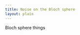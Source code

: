 ```yaml
---
title: Noise on the Bloch sphere
layout: plain
---
```


<div id="sketch-holder"></div>

Bloch sphere things

<html>
<head>

<script src="https://cdn.jsdelivr.net/npm/p5@1.1.9/lib/p5.js"></script>
<script>

let phase, bit, phaseBit, depol, depolFactor, phaseRad, bitRad, phaseBitRad;
let rad0=100;

function setup() {
  createCanvas(400, 400, WEBGL);
  phase = createSlider(1,24, 1);
  phase.position(5, 10+70);
  phase.style('width', '80px');
  bit = createSlider(1,24, 1);
  bit.position(width-85,10+70);
  bit.style('width', '80px');
  phaseBit = createSlider(1,24, 1);
  phaseBit.position(5,height-25+70);
  phaseBit.style('width', '80px');
  depol = createSlider(1,24, 1);
  depol.position(width-85, height-25+70);
  depol.style('width', '80px');
}

function draw() {
  background(205, 105, 94);
  fill(255);
  directionalLight(250, 250, 250, 0.8, 0.5, -1);
  strokeWeight(0);
  
  depolFactor = (24-depol.value())/24;
  rad = depolFactor*rad0;
  phaseRad = depolFactor*phase.value();
  bitRad = depolFactor*bit.value();
  phaseBitRad = depolFactor*phaseBit.value();
  
  ellipsoid(rad-phaseRad-phaseBitRad,rad-bitRad-phaseBitRad,rad-bitRad-phaseRad,24,24);
  strokeWeight(1);
  stroke(255);
  noFill();
  circle(0,0,2*rad0-1)
}

</script>
</head>
</html>
